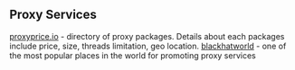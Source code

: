 Proxy Services
--------------

[proxyprice.io](http://proxyprice.io) - directory of proxy packages. Details about each packages include price, size, threads limitation, geo location.
[blackhatworld](https://www.blackhatworld.com/forums/proxies-for-sale.112/) - one of the most popular places in the world for promoting proxy services
